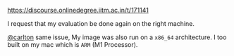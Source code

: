 https://discourse.onlinedegree.iitm.ac.in/t/171141

I request that my evaluation be done again on the right machine.</p>
</blockquote>
</aside>
<p><a class="mention" href="/u/carlton">@carlton</a>  same issue, My image was also run on a <code>x86_64</code> architecture. I too built on my mac which is <code>ARM</code> (M1 Processor).